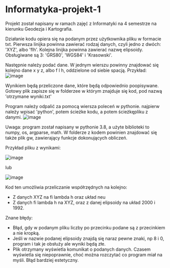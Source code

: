 # Informatyka-projekt-1
Projekt został napisany w ramach zajęć z Informatyki na 4 semestrze na kierunku Geodezja i Kartografia.

Działanie kodu opiera się na podanym przez użytkownika pliku w formacie txt. Pierwsza linijka powinna zawierać rodzaj danych, czyli jedno z dwóch: 'XYZ', albo 'flh'. Kolejna 
linijka powinna zawierać nazwę elipsoidy. Obsługiwane są 3: 'GRS80', 'WGS84' i 'Krasowski'.

Następnie należy podać dane. W jednym wierszu powinny znajdować się kolejno dane x y z, albo f l h, oddzielone od siebie spacją. Przykład:
![image](https://user-images.githubusercontent.com/129069654/235513210-5f12e9cc-0e6e-4cf3-bb84-977f53752102.png)


Wynikiem będą przeliczone dane, które będą odpowiednio poopisywane. Gotowy plik zapisze się w folderzee w którym znajduje się kod, pod nazwą 'otrzymane wyniki.txt'


Program należy odpalić za pomocą wiersza poleceń w pythonie. najpierw należy wpisać 'python', potem ścieżke kodu, a potem ścieżkępliku z danymi.
![image](https://user-images.githubusercontent.com/129069654/235513886-d61a3c17-9968-4d05-b9ba-6d584b99a5ad.png)

Uwaga: program został napisany w pythonie 3.8, a użyte biblioteki to numpy, os, argparse, math. W folderze z kodem powinien znajdować się także plik gw, zawierający funkcje dokonujących obliczeń. 

Przykład pliku z wynikami:

![image](https://user-images.githubusercontent.com/129069654/235519692-d4a05175-6a06-42b9-885e-f099e78311b0.png)

lub

![image](https://user-images.githubusercontent.com/129069654/235516816-a1b9a33f-6271-4834-ac9e-b69ff7fc76b2.png)

Kod ten umożliwia przeliczanie współrzędnych na kolejno:
 - Z danych XYZ na fi lambda h oraz układ neu
 - Z danych fi lambda h na XYZ, oraz z danej elipsoidy na układ 2000 i 1992.


Znane błędy:
 - Błąd, gdy w podanym pliku liczby po przecinku podane są z przecinkiem a nie kropką.
 - Jeśli w nazwie podanej elipsoidy znajdą się naraz pewne znaki, np 8 i 0, program i tak je obsłuży ale wyniki będą złe. 
 - Plik otrzymany wyświetla komunikat o podanych danych. Czasem wyświetla się niepoprawnie, choć można rozczytać co program miał na myśli. Błąd bardziej estetyczny.
